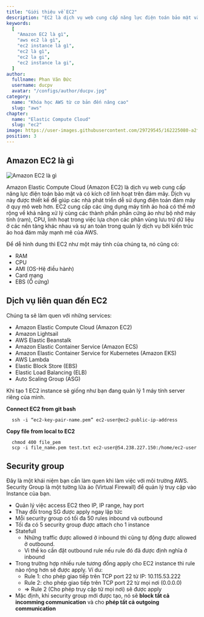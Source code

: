 ```yaml
---
title: "Giới thiệu về EC2"
description: "EC2 là dịch vụ web cung cấp năng lực điện toán bảo mật và có kích cỡ linh hoạt trên đám mây. Dịch vụ này được thiết kế để giúp các nhà phát triển dễ sử dụng điện toán đám mây ở quy mô web hơn."
keywords:
  [
    "Amazon EC2 là gì",
    "aws ec2 là gì",
    "ec2 instance là gì",
    "ec2 là gì",
    "ec2 la gi",
    "ec2 instance la gi",
  ]
author:
  fullname: Phan Văn Đức
  username: ducpv
  avatar: "/configs/author/ducpv.jpg"
category:
  name: "Khóa học AWS từ cơ bản đến nâng cao"
  slug: "aws"
chapter:
  name: "Elastic Compute Cloud"
  slug: "ec2"
image: https://user-images.githubusercontent.com/29729545/162225080-a2fb1728-9a20-425a-be8f-2b601ba0b67d.png
position: 3
---
```


## Amazon EC2 là gì

![Amazon EC2 là gì](https://user-images.githubusercontent.com/29729545/162225080-a2fb1728-9a20-425a-be8f-2b601ba0b67d.png)

Amazon Elastic Compute Cloud (Amazon EC2) là dịch vụ web cung cấp năng lực điện toán bảo mật và có kích cỡ linh hoạt trên đám mây. Dịch vụ này được thiết kế để giúp các nhà phát triển dễ sử dụng điện toán đám mây ở quy mô web hơn. EC2 cung cấp các ứng dụng máy tính ảo hoá có thể mở rộng về khả năng xử lý cùng các thành phần phần cứng ảo như bộ nhớ máy tính (ram), CPU, linh hoạt trong việc lựa chọn các phân vùng lưu trữ dữ liệu ở các nền tảng khác nhau và sự an toàn trong quản lý dịch vụ bởi kiến trúc ảo hoá đám mây mạnh mẽ của AWS.

Để dễ hình dung thì EC2 như một máy tính của chúng ta, nó cũng có:

- RAM
- CPU
- AMI (OS-Hệ điều hành)
- Card mạng
- EBS (Ổ cứng)

## Dịch vụ liên quan đến EC2

Chúng ta sẽ làm quen với những services:

- Amazon Elastic Compute Cloud (Amazon EC2)
- Amazon Lightsail
- AWS Elastic Beanstalk
- Amazon Elastic Container Service (Amazon ECS)
- Amazon Elastic Container Service for Kubernetes (Amazon EKS)
- AWS Lambda
- Elastic Block Store (EBS)
- Elastic Load Balancing (ELB)
- Auto Scaling Group (ASG)

Khi tạo 1 EC2 instance sẽ giống như bạn đang quản lý 1 máy tính server riêng của mình.

**Connect EC2 from git bash**

```
  ssh -i “ec2-key-pair-name.pem” ec2-user@ec2-public-ip-address
```

**Copy file from local to EC2**

```
  chmod 400 file_pem
  scp -i file_name.pem test.txt ec2-user@54.238.227.150:/home/ec2-user
```

## Security group

Đây là một khái niệm bạn cần làm quen khi làm việc với môi trường AWS. Security Group là một tường lửa ảo (Virtual Firewall) để quản lý truy cập vào Instance của bạn.

- Quản lý việc access EC2 theo IP, IP range, hay port
- Thay đổi trong SG được apply ngay lập tức
- Mỗi security group có tối đa 50 rules inbound và outbound
- Tối đa có 5 security group được attach cho 1 instance
- Statefull
  - Những traffic được allowed ở inbound thì cũng tự động được allowed ở outbound.
  - Vì thế ko cần đặt outbound rule nếu rule đó đã được định nghĩa ở inbound
- Trong trường hợp nhiều rule tương đồng apply cho EC2 instance thì rule nào rộng hơn sẽ được apply. Ví du:
  - Rule 1: cho phép giao tiếp trên TCP port 22 từ IP: 10.115.53.222
  - Rule 2: cho phép giao tiếp trên TCP port 22 từ mọi nơi (0.0.0.0)
  - => Rule 2 (Cho phép truy cập từ mọi nơi) sẽ được apply
- Mặc định, khi security group mới được tạo, nó sẽ **block tất cả incomming communication** và cho **phép tất cả outgoing communication**
